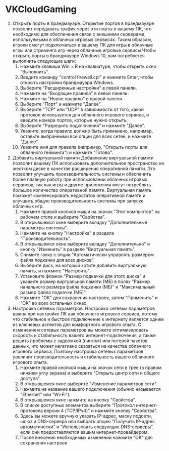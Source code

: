 # VKCloudGaming
1. Открыть порты в брандмауэре.
  Открытие портов в брандмауэре позволит передавать трафик через эти порты к вашему ПК, что необходимо для обеспечения связи с внешними серверами, используемыми в облачных игровых сервисах. Таким образом, игроки смогут подключаться к вашему ПК для игры в облачные игры или стриминга игр через облачные игровые сервисы
  Чтобы открыть порты в брандмауэре Windows 10, вам потребуется выполнить следующие шаги:
    1. Нажмите клавиши Win + R на клавиатуре, чтобы открыть окно "Выполнить".
    2. Введите команду "control firewall.cpl" и нажмите Enter, чтобы открыть настройки брандмауэра Windows.
    3. Выберите "Расширенные настройки" в левой панели.
    4. Нажмите на "Входящие правила" в левой панели.
    5. Нажмите на "Новое правило" в правой панели.
    6. Выберите "Порт" и нажмите "Далее".
    7. Выберите "TCP" или "UDP" в зависимости от того, какой протокол используется для облачного игрового сервиса, и введите номера портов, которые нужно открыть.
    8. Выберите "Разрешить подключения" и нажмите "Далее".
    9. Укажите, когда правило должно быть применено, например, оставьте выбранными все опции для всех сетей, и нажмите "Далее".
    10. Укажите имя для правила (например, "Открыть порты для облачного гейминга") и нажмите "Готово".
2. Добавить виртуальной памяти
  Добавление виртуальной памяти позволит вашему ПК использовать дополнительное пространство на жестком диске в качестве расширения оперативной памяти. Это позволит улучшить производительность системы и обеспечить более плавную работу при использовании облачных игровых сервисов, так как игры и другие приложения могут потреблять большое количество оперативной памяти. Виртуальная память поможет компенсировать недостаток оперативной памяти и улучшить общую производительность системы при запуске облачных игр.
    1. Нажмите правой кнопкой мыши на значок "Этот компьютер" на рабочем столе и выберите "Свойства".
    2. В открывшемся окне выберите вкладку "Дополнительные параметры системы".
    3. Нажмите на кнопку "Настройка" в разделе "Производительность".
    4. В открывшемся окне выберите вкладку "Дополнительно" и кнопку "Изменить" в разделе "Виртуальная память".
    5. Снимите галку с опции "Автоматически управлять размером файла подкачки для всех дисков".
    6. Выберите диск, на который хотите добавить виртуальную память, и нажмите "Настроить".
    7. Установите флажок "Размер подкачки для этого диска" и укажите размер виртуальной памяти (МБ) в полях "Размер начального размера файла подкачки (МБ)" и "Максимальный размер файла подкачки (МБ)".
    8. Нажмите "OK" для сохранения настроек, затем "Применить" и "OK" во всех остальных окнах.
3. Настройка сетевых параметров.
   Настройка сетевых параметров важна при настройке ПК как облачного игрового сервиса, потому что стабильное и быстрое подключение к интернету является одним из ключевых аспектов для комфортного игрового опыта. С изменением сетевых параметров вы можете оптимизировать скорость и стабильность вашего интернет-подключения, а также решить проблемы с задержкой (пингом) или потерей пакетов данных, что может негативно сказаться на качестве облачного игрового сервиса. Поэтому настройка сетевых параметров увеличит производительность и стабильность вашего облачного игрового опыта.
   1. Нажмите правой кнопкой мыши на значок сети в трее (в правом нижнем углу экрана) и выберите "Открыть центр сети и общего доступа".
   2. В открывшемся окне выберите "Изменение параметров сети".
   3. Нажмите на название вашего подключения (обычно называется "Ethernet" или "Wi-Fi").
   4. В открывшемся окне нажмите на кнопку "Свойства".
   5. В списке доступных элементов выберите "Протокол интернет-протокола версии 4 (TCP/IPv4)" и нажмите кнопку "Свойства".
   6. Здесь вы можете вручную указать IP-адрес, маску подсети, шлюз и DNS-сервера или выбрать опцию "Получить IP-адрес автоматически" и "Использовать следующие DNS-серверы", если они предоставляются вашим интернет-провайдером.
   7. После внесения необходимых изменений нажмите "OK" для сохранения настроек
